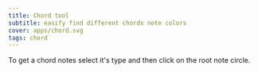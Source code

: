 ```yaml
---
title: Chord tool
subtitle: easify find different chords note colors
cover: apps/chord.svg
tags: chord
---
```


To get a chord notes select it's type and then click on the root note circle.

<client-only >
 <chord-tool />
 <svg-save svg="chord-keys" />
</client-only >